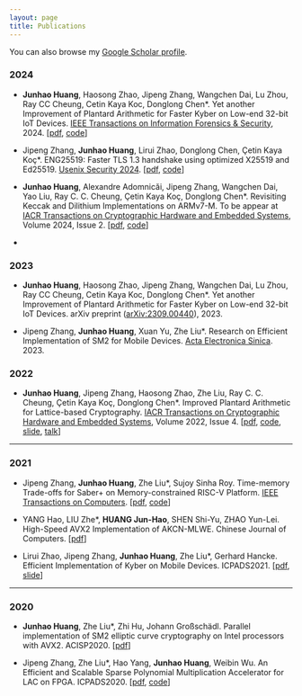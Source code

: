 ```yaml
---
layout: page
title: Publications
---
```

You can also browse my [Google Scholar profile](https://scholar.google.com/citations?hl=zh-CN&user=eMDUxIoAAAAJ).

### 2024

- **Junhao Huang**, Haosong Zhao, Jipeng Zhang, Wangchen Dai, Lu Zhou, Ray CC Cheung, Cetin Kaya Koc, Donglong Chen*. Yet another Improvement of Plantard Arithmetic for Faster Kyber on Low-end 32-bit IoT Devices. [IEEE Transactions on Information Forensics & Security](https://ieeexplore.ieee.org/xpl/RecentIssue.jsp?punumber=10206), 2024. [[pdf](/assets/paper/TIFS2024.pdf), [code](https://github.com/UIC-ESLAS/Kyber_RV_M3)]

- Jipeng Zhang, **Junhao Huang**, Lirui Zhao, Donglong Chen, Çetin Kaya Koç*. ENG25519: Faster TLS 1.3 handshake using optimized X25519 and Ed25519. [Usenix Security 2024](https://www.usenix.org/conference/usenixsecurity24/). [[pdf](https://ji-peng.github.io/uploads/usenix_security2024/paper.pdf), [code](https://github.com/Ji-Peng/eng25519_artifact)]

- **Junhao Huang**, Alexandre Adomnicăi, Jipeng Zhang, Wangchen Dai, Yao Liu, Ray C. C. Cheung, Çetin Kaya Koç, Donglong Chen*. Revisiting Keccak and Dilithium Implementations on ARMv7-M. To be appear at [IACR Transactions on Cryptographic Hardware and Embedded Systems](https://tches.iacr.org/index.php/TCHES/issue/archive), Volume 2024, Issue 2. [[pdf](/assets/paper/TCHES2024_2.pdf), [code](https://github.com/UIC-ESLAS/Dilithium-Multi-Moduli)]

- 
### 2023

- **Junhao Huang**, Haosong Zhao, Jipeng Zhang, Wangchen Dai, Lu Zhou, Ray CC Cheung, Cetin Kaya Koc, Donglong Chen*. Yet another Improvement of Plantard Arithmetic for Faster Kyber on Low-end 32-bit IoT Devices. arXiv preprint ([arXiv:2309.00440](https://arxiv.org/abs/2309.00440)), 2023.

- Jipeng Zhang, **Junhao Huang**, Xuan Yu, Zhe Liu*. Research on Efficient Implementation of SM2 for Mobile Devices. [Acta Electronica Sinica](https://www.ejournal.org.cn/CN/0372-2112/home.shtml). 2023.


### 2022

- **Junhao Huang**, Jipeng Zhang, Haosong Zhao, Zhe Liu, Ray C. C. Cheung, Çetin Kaya Koç, Donglong Chen*. Improved Plantard Arithmetic for Lattice-based Cryptography. [IACR Transactions on Cryptographic Hardware and Embedded Systems](https://ches.iacr.org/), Volume 2022, Issue 4. [[pdf](https://eprint.iacr.org/2022/956.pdf), [code](https://github.com/UIC-ESLAS/ImprovedPlantardArithmetic), [slide](/assets/slides/slide_TCHES2022.pdf), [talk](/assets/slides/talk_TCHES2022.mp4)]

---
### 2021

- Jipeng Zhang, **Junhao Huang**, Zhe Liu*, Sujoy Sinha Roy. Time-memory Trade-offs for Saber+ on Memory-constrained RISC-V Platform. [IEEE Transactions on Computers](https://ieeexplore.ieee.org/xpl/RecentIssue.jsp?punumber=12). [[pdf](/assets/paper/TC2021.pdf), [code](https://github.com/Ji-Peng/Saber_RV32)]
  
- YANG Hao, LIU Zhe*, **HUANG Jun-Hao**, SHEN Shi-Yu, ZHAO Yun-Lei. High-Speed AVX2 Implementation of AKCN-MLWE. Chinese Journal of Computers. [[pdf](/assets/paper/CJC2021.pdf)]
  
- Lirui Zhao, Jipeng Zhang, **Junhao Huang**, Zhe Liu*, Gerhard Hancke. Efficient Implementation of Kyber on Mobile Devices. ICPADS2021. [[pdf](/assets/paper/ICPADS2021.pdf), [slide](/assets/slides/slide_ICPADS2021.pdf)]

---
### 2020

- **Junhao Huang**, Zhe Liu*, Zhi Hu, Johann Großschädl. Parallel implementation of SM2 elliptic curve cryptography on Intel processors with AVX2. ACISP2020. [[pdf](/assets/paper/ACISP2020.pdf)]
  
- Jipeng Zhang, Zhe Liu*, Hao Yang, **Junhao Huang**, Weibin Wu. An Efficient and Scalable Sparse Polynomial Multiplication Accelerator for LAC on FPGA. ICPADS2020. [[pdf](/assets/paper/ICPADS2020.pdf), [code](https://github.com/Ji-Peng/LAC_SPM_Code)]
 
